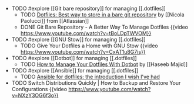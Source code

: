 - TODO #explore [[Git bare repository]] for managing [[.dotfiles]]
	- TODO [Dotfiles: Best way to store in a bare git repository](https://www.atlassian.com/git/tutorials/dotfiles) by [[Nicola Paolucci]] from [[Atlassian]]
	- DONE Git Bare Repository - A Better Way To Manage Dotfiles
	  {{video https://www.youtube.com/watch?v=tBoLDpTWVOM}}
- TODO #explore [[GNU Stow]] for managing [[.dotfiles]]
	- TODO Give Your Dotfiles a Home with GNU Stow
	  {{video https://www.youtube.com/watch?v=CxAT1u8G7is}}
- TODO #explore [[Dotbot]] for managing [[.dotfiles]]
	- TODO [How to Manage Your Dotfiles With Dotbot](https://haseebmajid.dev/posts/2022-10-15-how-to-manage-your-dotfiles-with-dotbot/) by [[Haseeb Majid]]
- TODO #explore [[Ansible]] for managing [[.dotfiles]]
	- TODO [Ansible for dotfiles: the introduction I wish I've had](https://phelipetls.github.io/posts/introduction-to-ansible/)
- TODO Switch Distributions Quickly | How to Backup and Restore Your Configurations
  {{video https://www.youtube.com/watch?v=NXzY3OG6f3o}}